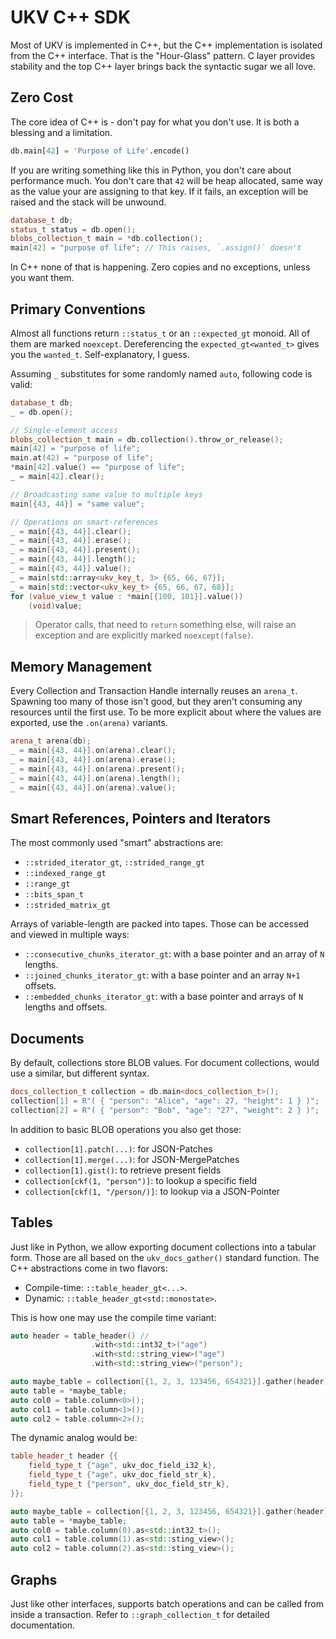 # UKV C++ SDK

Most of UKV is implemented in C++, but the C++ implementation is isolated from the C++ interface.
That is the "Hour-Glass" pattern.
C layer provides stability and the top C++ layer brings back the syntactic sugar we all love.

## Zero Cost

The core idea of C++ is - don't pay for what you don't use.
It is both a blessing and a limitation.

```python
db.main[42] = 'Purpose of Life'.encode()
```

If you are writing something like this in Python, you don't care about performance much.
You don't care that `42` will be heap allocated, same way as the value your are assigning to that key.
If it fails, an exception will be raised and the stack will be unwound.

```cpp
database_t db;
status_t status = db.open();
blobs_collection_t main = *db.collection();
main[42] = "purpose of life"; // This raises, `.assign()` doesn't
```

In C++ none of that is happening.
Zero copies and no exceptions, unless you want them.

## Primary Conventions

Almost all functions return `::status_t` or an `::expected_gt` monoid.
All of them are marked `noexcept`.
Dereferencing the `expected_gt<wanted_t>` gives you the `wanted_t`.
Self-explanatory, I guess.

Assuming `_` substitutes for some randomly named `auto`, following code is valid:

```cpp
database_t db;
_ = db.open();

// Single-element access
blobs_collection_t main = db.collection().throw_or_release();
main[42] = "purpose of life";
main.at(42) = "purpose of life";
*main[42].value() == "purpose of life";
_ = main[42].clear();

// Broadcasting same value to multiple keys
main[{43, 44}] = "same value";

// Operations on smart-references
_ = main[{43, 44}].clear();
_ = main[{43, 44}].erase();
_ = main[{43, 44}].present();
_ = main[{43, 44}].length();
_ = main[{43, 44}].value();
_ = main[std::array<ukv_key_t, 3> {65, 66, 67}];
_ = main[std::vector<ukv_key_t> {65, 66, 67, 68}];
for (value_view_t value : *main[{100, 101}].value())
    (void)value;
```

> Operator calls, that need to `return` something else, will raise an exception and are explicitly marked `noexcept(false)`.

## Memory Management

Every Collection and Transaction Handle internally reuses an `arena_t`.
Spawning too many of those isn't good, but they aren't consuming any resources until the first use.
To be more explicit about where the values are exported, use the `.on(arena)` variants.

```cpp
arena_t arena(db);
_ = main[{43, 44}].on(arena).clear();
_ = main[{43, 44}].on(arena).erase();
_ = main[{43, 44}].on(arena).present();
_ = main[{43, 44}].on(arena).length();
_ = main[{43, 44}].on(arena).value();
```

## Smart References, Pointers and Iterators

The most commonly used "smart" abstractions are:

* `::strided_iterator_gt`, `::strided_range_gt`
* `::indexed_range_gt`
* `::range_gt`
* `::bits_span_t`
* `::strided_matrix_gt`

Arrays of variable-length are packed into tapes.
Those can be accessed and viewed in multiple ways:

* `::consecutive_chunks_iterator_gt`: with a base pointer and an array of `N` lengths.
* `::joined_chunks_iterator_gt`: with a base pointer and an array `N+1` offsets.
* `::embedded_chunks_iterator_gt`: with a base pointer and arrays of `N` lengths and offsets.

## Documents

By default, collections store BLOB values.
For document collections, would use a similar, but different syntax.

```cpp
docs_collection_t collection = db.main<docs_collection_t>();
collection[1] = R"( { "person": "Alice", "age": 27, "height": 1 } )";
collection[2] = R"( { "person": "Bob", "age": "27", "weight": 2 } )";
```

In addition to basic BLOB operations you also get those:

* `collection[1].patch(...)`: for JSON-Patches
* `collection[1].merge(...)`: for JSON-MergePatches
* `collection[1].gist()`: to retrieve present fields
* `collection[ckf(1, "person")]`: to lookup a specific field
* `collection[ckf(1, "/person/)]`: to lookup via a JSON-Pointer

## Tables

Just like in Python, we allow exporting document collections into a tabular form.
Those are all based on the `ukv_docs_gather()` standard function.
The C++ abstractions come in two flavors:

* Compile-time: `::table_header_gt<...>`.
* Dynamic: `::table_header_gt<std::monostate>`.

This is how one may use the compile time variant:

```cpp
auto header = table_header() //
                  .with<std::int32_t>("age")
                  .with<std::string_view>("age")
                  .with<std::string_view>("person");

auto maybe_table = collection[{1, 2, 3, 123456, 654321}].gather(header);
auto table = *maybe_table;
auto col0 = table.column<0>();
auto col1 = table.column<1>();
auto col2 = table.column<2>();
```

The dynamic analog would be:

```cpp
table_header_t header {{
    field_type_t {"age", ukv_doc_field_i32_k},
    field_type_t {"age", ukv_doc_field_str_k},
    field_type_t {"person", ukv_doc_field_str_k},
}};

auto maybe_table = collection[{1, 2, 3, 123456, 654321}].gather(header);
auto table = *maybe_table;
auto col0 = table.column(0).as<std::int32_t>();
auto col1 = table.column(1).as<std::sting_view>();
auto col2 = table.column(2).as<std::sting_view>();
```

## Graphs

Just like other interfaces, supports batch operations and can be called from inside a transaction.
Refer to `::graph_collection_t` for detailed documentation.
